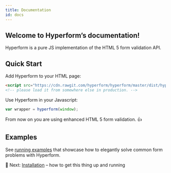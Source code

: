 ```yaml
---
title: Documentation
id: docs
---
```

## Welcome to Hyperform’s documentation!

Hyperform is a pure JS implementation of the HTML 5 form validation API.

## Quick Start

Add Hyperform to your HTML page:

```html
<script src="https://cdn.rawgit.com/hyperform/hyperform/master/dist/hyperform.min.js"></script>
<!-- please load it from somewhere else in production. -->
```

Use Hyperform in your Javascript:

```js
var wrapper = hyperform(window);
```

From now on you are using enhanced HTML 5 form validation. :+1:

## Examples

See [running examples](../examples.html) that showcase how to elegantly solve
common form problems with Hyperform.

:gem: Next: [Installation](install.html) – how to get this thing up and running
